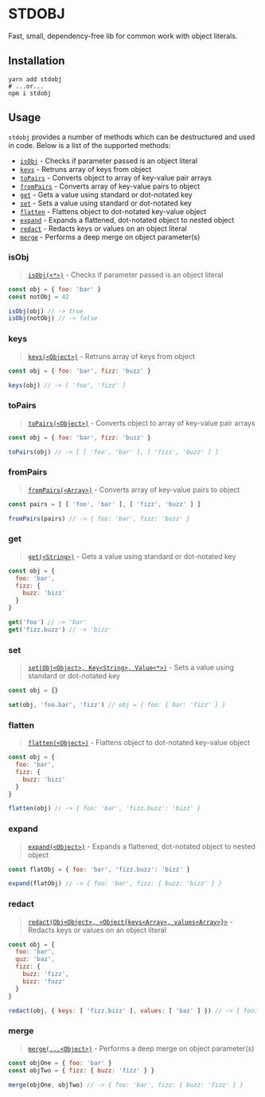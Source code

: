 # STDOBJ

Fast, small, dependency-free lib for common work with object literals.

## Installation

```
yarn add stdobj
# ...or...
npm i stdobj
```

## Usage

`stdobj` provides a number of methods which can be destructured and used
in code. Below is a list of the supported methods:

* [`isObj`](#isobj) - Checks if parameter passed is an object literal
* [`keys`](#keys) - Retruns array of keys from object
* [`toPairs`](#topairs) - Converts object to array of key-value pair arrays
* [`fromPairs`](#frompairs) - Converts array of key-value pairs to object
* [`get`](#get) - Gets a value using standard or dot-notated key
* [`set`](#set) - Sets a value using standard or dot-notated key
* [`flatten`](#flatten) - Flattens object to dot-notated key-value object
* [`expand`](#expand) - Expands a flattened, dot-notated object to nested object
* [`redact`](#redact) - Redacts keys or values on an object literal
* [`merge`](#merge) - Performs a deep merge on object parameter(s)

### isObj

> [`isObj(<*>)`](https://github.com/Fluidbyte/stdobj/blob/master/lib/isObj.js) - Checks if parameter passed is an object literal

```javascript
const obj = { foo: 'bar' }
const notObj = 42

isObj(obj) // -> true
isObj(notObj) // -> false
```

### keys

> [`keys(<Object>)`](https://github.com/Fluidbyte/stdobj/blob/master/lib/keys.js) - Retruns array of keys from object

```javascript
const obj = { foo: 'bar', fizz: 'buzz' }

keys(obj) // -> [ 'foo', 'fizz' ]
```

### toPairs

> [`toPairs(<Object>)`](https://github.com/Fluidbyte/stdobj/blob/master/lib/toPairs.js) - Converts object to array of key-value pair arrays

```javascript
const obj = { foo: 'bar', fizz: 'buzz' }

toPairs(obj) // -> [ [ 'foo', 'bar' ], [ 'fizz', 'buzz' ] ]
```

### fromPairs

> [`fromPairs(<Array>)`](https://github.com/Fluidbyte/stdobj/blob/master/lib/fromPairs.js) - Converts array of key-value pairs to object

```javascript
const pairs = [ [ 'foo', 'bar' ], [ 'fizz', 'buzz' ] ]

fromPairs(pairs) // -> { foo: 'bar', fizz: 'buzz' }
```

### get

> [`get(<String>)`](https://github.com/Fluidbyte/stdobj/blob/master/lib/get.js) - Gets a value using standard or dot-notated key

```javascript
const obj = {
  foo: 'bar',
  fizz: {
    buzz: 'bizz'
  }
}

get('foo') // -> 'bar'
get('fizz.buzz') // -> 'bizz'
```

### set

> [`set(Obj<Object>, Key<String>, Value<*>)`](https://github.com/Fluidbyte/stdobj/blob/master/lib/set.js) - Sets a value using standard or dot-notated key

```javascript
const obj = {}

set(obj, 'foo.bar', 'fizz') // obj = { foo: { bar: 'fizz' } }
```

### flatten

> [`flatten(<Object>)`](https://github.com/Fluidbyte/stdobj/blob/master/lib/flatten.js) - Flattens object to dot-notated key-value object

```javascript
const obj = {
  foo: 'bar',
  fizz: {
    buzz: 'bizz'
  }
}

flatten(obj) // -> { foo: 'bar', 'fizz.buzz': 'bizz' }
```

### expand

> [`expand(<Object>)`](https://github.com/Fluidbyte/stdobj/blob/master/lib/expand.js) - Expands a flattened, dot-notated object to nested object

```javascript
const flatObj = { foo: 'bar', 'fizz.buzz': 'bizz' }

expand(flatObj) // -> { foo: 'bar', fizz: { buzz: 'bizz' } }
```

### redact

> [`redact(Obj<Object>, <Object{keys<Array>, values<Array>}>`](https://github.com/Fluidbyte/stdobj/blob/master/lib/redact.js) - Redacts keys or values on an object literal

```javascript
const obj = {
  foo: 'bar',
  quz: 'baz',
  fizz: {
    buzz: 'fizz',
    bizz: 'fuzz'
  }
}

redact(obj, { keys: [ 'fizz.bizz' ], values: [ 'baz' ] }) // -> { foo: 'bar', fizz: { buzz: 'fizz' } }
```

### merge

> [`merge(...<Object>)`](https://github.com/Fluidbyte/stdobj/blob/master/lib/merge.js) - Performs a deep merge on object parameter(s)

```javascript
const objOne = { foo: 'bar' }
const objTwo = { fizz: { buzz: 'fizz' } }

merge(objOne, objTwo) // -> { foo: 'bar', fizz: { buzz: 'fizz' } }
```
